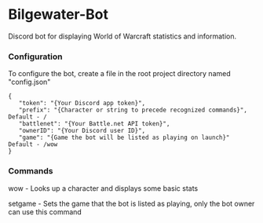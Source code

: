 # Bilgewater-Bot
Discord bot for displaying World of Warcraft statistics and information.

### Configuration

To configure the bot, create a file in the root project directory named "config.json"

```
{
   "token": "{Your Discord app token}",
   "prefix": "{Character or string to precede recognized commands}", Default - /
   "battlenet": "{Your Battle.net API token}",
   "ownerID": "{Your Discord user ID}",
   "game": "{Game the bot will be listed as playing on launch}" Default - /wow
}
```

### Commands

wow <character> <realm> <region> - Looks up a character and displays some basic stats

setgame - Sets the game that the bot is listed as playing, only the bot owner can use this command
